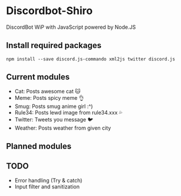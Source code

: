 # Discordbot-Shiro
DiscordBot WiP with JavaScript powered by Node.JS


## Install required packages
```
npm install --save discord.js-commando xml2js twitter discord.js
```

## Current modules
- Cat: Posts awesome cat :cat:
- Meme: Posts spicy meme :ok_hand:
- Smug: Posts smug anime girl :^)
- Rule34: Posts lewd image from rule34.xxx :sweat_drops:
- Twitter: Tweets you message :bird:
- Weather: Posts weather from given city

## Planned modules


## TODO
- Error handling (Try & catch)
- Input filter and sanitization
